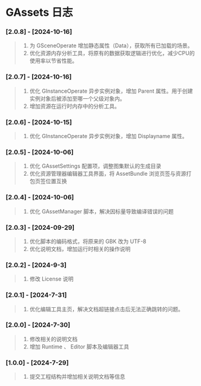 # GAssets 日志

### [2.0.8] - [2024-10-16]
>1. 为 GSceneOperate 增加静态属性（Data），获取所有已加载的场景。
>2. 优化资源内存分析工具，将原有的数据获取逻辑进行优化，减少CPU的使用率以节省性能。

### [2.0.7] - [2024-10-16]
>1. 优化 GInstanceOperate 异步实例对象，增加 Parent 属性。用于创建实例对象后被添加至哪一个父级对象内。
>2. 增加资源在运行时内存中的分析工具。

### [2.0.6] - [2024-10-15]
>1. 优化 GInstanceOperate 异步实例对象，增加 Displayname 属性。

### [2.0.5] - [2024-10-06]
>1. 优化 GAssetSettings 配置项，调整图集默认的生成目录
>2. 优化资源管理器编辑器工具界面，将 AssetBundle 浏览页签与资源打包页签位置互换

### [2.0.4] - [2024-10-06]
>1. 优化 GAssetManager 脚本，解决因标量导致编译错误的问题

### [2.0.3] - [2024-09-29]
>1. 优化脚本的编码格式，将原来的 GBK 改为 UTF-8
>2. 优化说明文档，增加运行时相关的操作说明

### [2.0.2] - [2024-9-3]
>1. 修改 License 说明

### [2.0.1] - [2024-7-31]
>1. 优化编辑工具主页，解决文档超链接点击后无法正确跳转的问题。

### [2.0.0] - [2024-7-30]

>1. 修改相关的说明文档
>2. 增加 Runtime 、 Editor 脚本及编辑器工具

### [1.0.0] - [2024-7-29]

>1. 提交工程结构并增加相关说明文档等信息